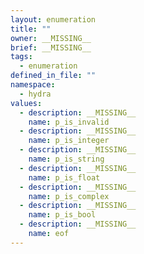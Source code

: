 ```yaml
---
layout: enumeration
title: ""
owner: __MISSING__
brief: __MISSING__
tags:
  - enumeration
defined_in_file: ""
namespace:
  - hydra
values:
  - description: __MISSING__
    name: p_is_invalid
  - description: __MISSING__
    name: p_is_integer
  - description: __MISSING__
    name: p_is_string
  - description: __MISSING__
    name: p_is_float
  - description: __MISSING__
    name: p_is_complex
  - description: __MISSING__
    name: p_is_bool
  - description: __MISSING__
    name: eof
---
```

